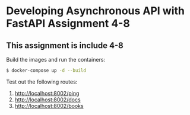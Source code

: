 # Developing Asynchronous API with FastAPI Assignment 4-8


## This assignment is include 4-8

Build the images and run the containers:

```sh
$ docker-compose up -d --build
```

Test out the following routes:

1. [http://localhost:8002/ping](http://localhost:8002/ping)
1. [http://localhost:8002/docs](http://localhost:8002/docs)
1. [http://localhost:8002/books](http://localhost:8002/books)
